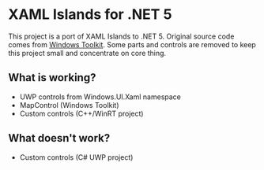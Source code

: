 # XAML Islands for .NET 5

This project is a port of XAML Islands to .NET 5.
Original source code comes from [Windows Toolkit](https://github.com/windows-toolkit/Microsoft.Toolkit.Win32). Some parts and controls are removed to keep this project small and concentrate on core thing.

## What is working?
- UWP controls from Windows.UI.Xaml namespace
- MapControl (Windows Toolkit)
- Custom controls (C++/WinRT project)

## What doesn't work?
- Custom controls (C# UWP project)
